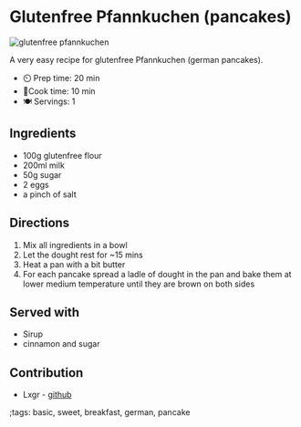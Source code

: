 # Glutenfree Pfannkuchen (pancakes)

![glutenfree pfannkuchen](pix/glutenfree-pfannkuchen.webp)

A very easy recipe for glutenfree Pfannkuchen (german pancakes).

- ⏲️ Prep time: 20 min
- 🍳Cook time: 10 min
- 🍽️ Servings: 1

## Ingredients

- 100g glutenfree flour
- 200ml milk
- 50g sugar
- 2 eggs
- a pinch of salt

## Directions

1. Mix all ingredients in a bowl
2. Let the dought rest for ~15 mins
3. Heat a pan with a bit butter
4. For each pancake spread a ladle of dought in the pan and bake them at lower medium temperature until they are brown on both sides

## Served with

- Sirup
- cinnamon and sugar

## Contribution

- Lxgr - [github](https://github.com/lxgr-linux)

;tags: basic, sweet, breakfast, german, pancake
